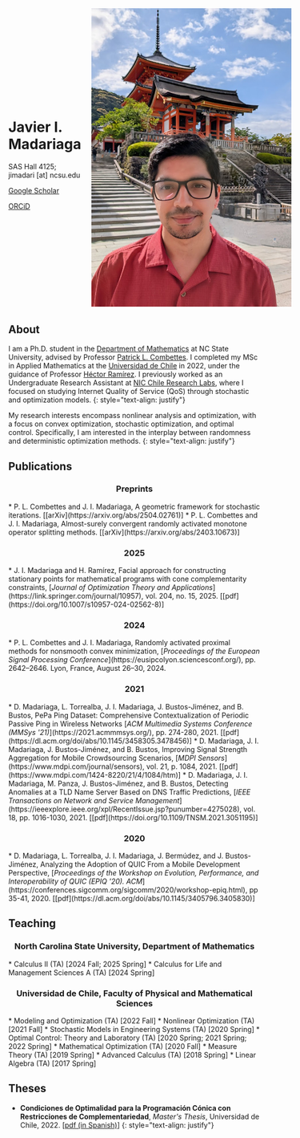<div style="display: flex; align-items: center;">
    <div style="flex: 1; padding-right: 20px;">
        <h1>Javier I. Madariaga</h1>
        <p>SAS Hall 4125; jimadari [at] ncsu.edu</p>
        <p><a href="https://scholar.google.com/citations?hl=en&user=dJOv0pAAAAAJ">Google Scholar</a></p>
        <p><a href="https://orcid.org/0000-0002-4132-5042">ORCiD</a></p>
    </div>
    <div>
        <img src="media/pic.jpg" alt="Profile Image" style="max-width: 400px; height: auto;">
    </div>
</div>

## About
I am a Ph.D. student in the [Department of Mathematics](https://math.sciences.ncsu.edu) at NC State University, advised by Professor [Patrick L. Combettes](https://pcombet.math.ncsu.edu). I completed my MSc in Applied Mathematics at the [Universidad de Chile](https://www.dim.uchile.cl/en/home/) in 2022, under the guidance of Professor [Héctor Ramírez](https://sites.google.com/site/hectorramirezhomepage/home). I previously worked as an Undergraduate Research Assistant at [NIC Chile Research Labs](https://niclabs.cl/), where I focused on studying Internet Quality of Service (QoS) through stochastic and optimization models.
{: style="text-align: justify"}

My research interests encompass nonlinear analysis and optimization, with a focus on convex optimization, stochastic optimization, and optimal control. Specifically, I am interested in the interplay between randomness and deterministic optimization methods.
{: style="text-align: justify"}

## Publications
<center> <h3>Preprints</h3> </center>
* P. L. Combettes and J. I. Madariaga, A geometric framework for stochastic iterations. [[arXiv](https://arxiv.org/abs/2504.02761)] 
* P. L. Combettes and J. I. Madariaga, Almost-surely convergent randomly activated monotone operator splitting methods. [[arXiv](https://arxiv.org/abs/2403.10673)] 

<center> <h3>2025</h3> </center>
* J. I. Madariaga and H. Ramírez, Facial approach for constructing stationary points for mathematical programs with cone complementarity constraints, [<em>Journal of Optimization Theory and Applications</em>](https://link.springer.com/journal/10957), vol. 204, no. 15, 2025. [[pdf](https://doi.org/10.1007/s10957-024-02562-8)]

<center> <h3>2024</h3> </center>
* P. L. Combettes and J. I. Madariaga, Randomly activated proximal methods for nonsmooth convex minimization, [<em>Proceedings of the European Signal Processing Conference</em>](https://eusipcolyon.sciencesconf.org/), pp. 2642–2646. Lyon, France, August 26–30, 2024. 

<center> <h3>2021</h3> </center>
* D. Madariaga, L. Torrealba, J. I. Madariaga, J. Bustos-Jiménez, and B. Bustos, PePa Ping Dataset: Comprehensive Contextualization of Periodic Passive Ping in Wireless Networks [<em>ACM Multimedia Systems Conference (MMSys '21)</em>](https://2021.acmmmsys.org/), pp. 274-280, 2021. [[pdf](https://dl.acm.org/doi/abs/10.1145/3458305.3478456)]
* D. Madariaga, J. I. Madariaga, J. Bustos-Jiménez, and B. Bustos, Improving Signal Strength Aggregation for Mobile Crowdsourcing Scenarios, [<em>MDPI Sensors</em>](https://www.mdpi.com/journal/sensors), vol. 21, p. 1084, 2021. [[pdf](https://www.mdpi.com/1424-8220/21/4/1084/htm)]
* D. Madariaga, J. I. Madariaga, M. Panza, J. Bustos-Jiménez, and B. Bustos, Detecting Anomalies at a TLD Name Server Based on DNS Traffic Predictions, [<em>IEEE Transactions on Network and Service Management</em>](https://ieeexplore.ieee.org/xpl/RecentIssue.jsp?punumber=4275028), vol. 18, pp. 1016-1030, 2021. [[pdf](https://doi.org/10.1109/TNSM.2021.3051195)]

<center> <h3>2020</h3> </center>
* D. Madariaga, L. Torrealba, J. I. Madariaga, J. Bermúdez, and J. Bustos-Jiménez, Analyzing the Adoption of QUIC From a Mobile Development Perspective, [<em>Proceedings of the Workshop on Evolution, Performance, and Interoperability of QUIC (EPIQ '20). ACM</em>](https://conferences.sigcomm.org/sigcomm/2020/workshop-epiq.html), pp 35-41, 2020. [[pdf](https://dl.acm.org/doi/abs/10.1145/3405796.3405830)]

## Teaching
<center> <h3>North Carolina State University, Department of Mathematics</h3> </center>
* Calculus II (TA) [2024 Fall; 2025 Spring]
* Calculus for Life and Management Sciences A (TA) [2024 Spring]

<center> <h3>Universidad de Chile, Faculty of Physical and Mathematical Sciences</h3> </center>
* Modeling and Optimization (TA) [2022 Fall]
* Nonlinear Optimization (TA) [2021 Fall] 
* Stochastic Models in Engineering Systems (TA) [2020 Spring]
* Optimal Control: Theory and Laboratory (TA) [2020 Spring; 2021 Spring; 2022 Spring]
* Mathematical Optimization (TA) [2020 Fall]
* Measure Theory (TA) [2019 Spring]
* Advanced Calculus (TA) [2018 Spring]
* Linear Algebra (TA) [2017 Spring]

## Theses
* **Condiciones de Optimalidad para la Programación Cónica con Restricciones de Complementariedad**, <em>Master's Thesis</em>, Universidad de Chile, 2022. [[pdf (in Spanish)](https://repositorio.uchile.cl/bitstream/handle/2250/191684/Condiciones-de-optimalidad-para-la-programacion-conica-con-restricciones-de-complementariedad.pdf?sequence=5)]
{: style="text-align: justify"}
